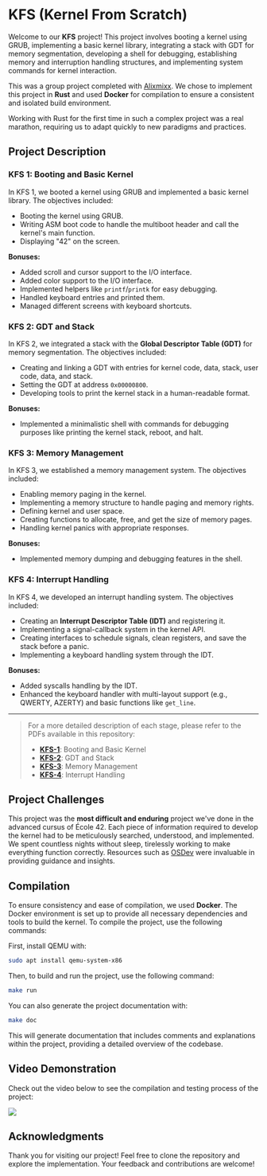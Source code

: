 # KFS (Kernel From Scratch)

Welcome to our **KFS** project! This project involves booting a kernel using GRUB, implementing a basic kernel library, integrating a stack with GDT for memory segmentation, developing a shell for debugging, establishing memory and interruption handling structures, and implementing system commands for kernel interaction.

This was a group project completed with [Alixmixx](https://github.com/Alixmixx). We chose to implement this project in **Rust** and used **Docker** for compilation to ensure a consistent and isolated build environment.

Working with Rust for the first time in such a complex project was a real marathon, requiring us to adapt quickly to new paradigms and practices.

## Project Description

### KFS 1: Booting and Basic Kernel

In KFS 1, we booted a kernel using GRUB and implemented a basic kernel library. The objectives included:
- Booting the kernel using GRUB.
- Writing ASM boot code to handle the multiboot header and call the kernel's main function.
- Displaying "42" on the screen.

**Bonuses:**
- Added scroll and cursor support to the I/O interface.
- Added color support to the I/O interface.
- Implemented helpers like `printf`/`printk` for easy debugging.
- Handled keyboard entries and printed them.
- Managed different screens with keyboard shortcuts.

### KFS 2: GDT and Stack

In KFS 2, we integrated a stack with the **Global Descriptor Table (GDT)** for memory segmentation. The objectives included:
- Creating and linking a GDT with entries for kernel code, data, stack, user code, data, and stack.
- Setting the GDT at address `0x00000800`.
- Developing tools to print the kernel stack in a human-readable format.

**Bonuses:**
- Implemented a minimalistic shell with commands for debugging purposes like printing the kernel stack, reboot, and halt.

### KFS 3: Memory Management

In KFS 3, we established a memory management system. The objectives included:
- Enabling memory paging in the kernel.
- Implementing a memory structure to handle paging and memory rights.
- Defining kernel and user space.
- Creating functions to allocate, free, and get the size of memory pages.
- Handling kernel panics with appropriate responses.

**Bonuses:**
- Implemented memory dumping and debugging features in the shell.

### KFS 4: Interrupt Handling

In KFS 4, we developed an interrupt handling system. The objectives included:
- Creating an **Interrupt Descriptor Table (IDT)** and registering it.
- Implementing a signal-callback system in the kernel API.
- Creating interfaces to schedule signals, clean registers, and save the stack before a panic.
- Implementing a keyboard handling system through the IDT.

**Bonuses:**
- Added syscalls handling by the IDT.
- Enhanced the keyboard handler with multi-layout support (e.g., QWERTY, AZERTY) and basic functions like `get_line`.

---

> For a more detailed description of each stage, please refer to the PDFs available in this repository:
> 
> - **[KFS-1](https://github.com/lorenzoedoardofrancesco/42Cursus/raw/main/kfs/kfs-1.pdf)**: Booting and Basic Kernel
> - **[KFS-2](https://github.com/lorenzoedoardofrancesco/42Cursus/raw/main/kfs/kfs-2.pdf)**: GDT and Stack
> - **[KFS-3](https://github.com/lorenzoedoardofrancesco/42Cursus/raw/main/kfs/kfs-3.pdf)**: Memory Management
> - **[KFS-4](https://github.com/lorenzoedoardofrancesco/42Cursus/raw/main/kfs/kfs-4.pdf)**: Interrupt Handling

## Project Challenges

This project was the **most difficult and enduring** project we've done in the advanced cursus of École 42. Each piece of information required to develop the kernel had to be meticulously searched, understood, and implemented. We spent countless nights without sleep, tirelessly working to make everything function correctly. Resources such as [OSDev](https://wiki.osdev.org/Main_Page) were invaluable in providing guidance and insights.

## Compilation

To ensure consistency and ease of compilation, we used **Docker**. The Docker environment is set up to provide all necessary dependencies and tools to build the kernel. To compile the project, use the following commands:

First, install QEMU with:

```bash
sudo apt install qemu-system-x86
```

Then, to build and run the project, use the following command:

```bash
make run
```

You can also generate the project documentation with:
```bash
make doc
```

This will generate documentation that includes comments and explanations within the project, providing a detailed overview of the codebase.

## Video Demonstration

Check out the video below to see the compilation and testing process of the project:

<a href="https://asciinema.org/a/667942" target="_blank"><img src="https://asciinema.org/a/667942.svg" /></a>

## Acknowledgments

Thank you for visiting our project! Feel free to clone the repository and explore the implementation. Your feedback and contributions are welcome!